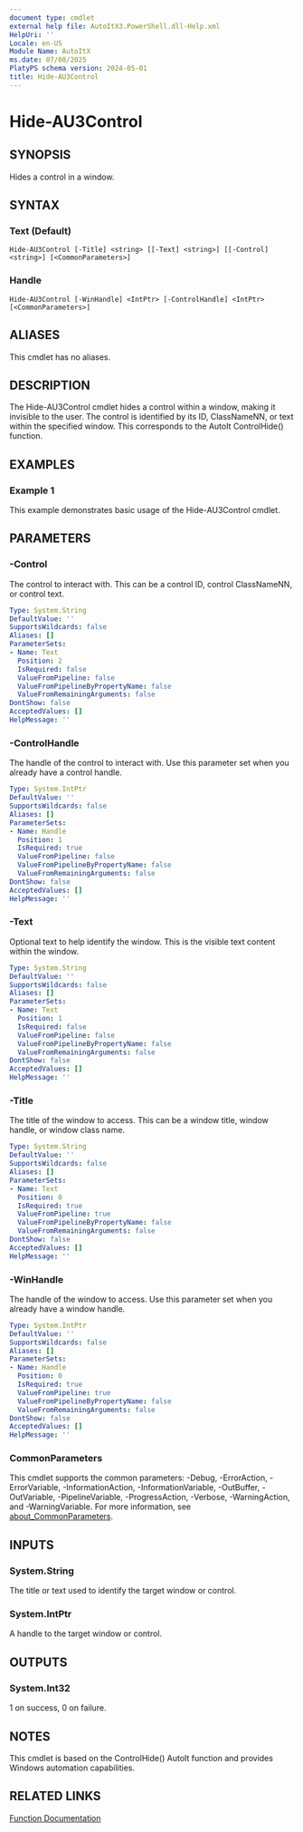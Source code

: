 ```yaml
---
document type: cmdlet
external help file: AutoItX3.PowerShell.dll-Help.xml
HelpUri: ''
Locale: en-US
Module Name: AutoItX
ms.date: 07/08/2025
PlatyPS schema version: 2024-05-01
title: Hide-AU3Control
---
```


# Hide-AU3Control

## SYNOPSIS

Hides a control in a window.

## SYNTAX

### Text (Default)

```
Hide-AU3Control [-Title] <string> [[-Text] <string>] [[-Control] <string>] [<CommonParameters>]
```

### Handle

```
Hide-AU3Control [-WinHandle] <IntPtr> [-ControlHandle] <IntPtr> [<CommonParameters>]
```

## ALIASES

This cmdlet has no aliases.

## DESCRIPTION

The Hide-AU3Control cmdlet hides a control within a window, making it invisible to the user. The control is identified by its ID, ClassNameNN, or text within the specified window. This corresponds to the AutoIt ControlHide() function.

## EXAMPLES

### Example 1

This example demonstrates basic usage of the Hide-AU3Control cmdlet.

## PARAMETERS

### -Control

The control to interact with. This can be a control ID, control ClassNameNN, or control text.

```yaml
Type: System.String
DefaultValue: ''
SupportsWildcards: false
Aliases: []
ParameterSets:
- Name: Text
  Position: 2
  IsRequired: false
  ValueFromPipeline: false
  ValueFromPipelineByPropertyName: false
  ValueFromRemainingArguments: false
DontShow: false
AcceptedValues: []
HelpMessage: ''
```

### -ControlHandle

The handle of the control to interact with. Use this parameter set when you already have a control handle.

```yaml
Type: System.IntPtr
DefaultValue: ''
SupportsWildcards: false
Aliases: []
ParameterSets:
- Name: Handle
  Position: 1
  IsRequired: true
  ValueFromPipeline: false
  ValueFromPipelineByPropertyName: false
  ValueFromRemainingArguments: false
DontShow: false
AcceptedValues: []
HelpMessage: ''
```

### -Text

Optional text to help identify the window. This is the visible text content within the window.

```yaml
Type: System.String
DefaultValue: ''
SupportsWildcards: false
Aliases: []
ParameterSets:
- Name: Text
  Position: 1
  IsRequired: false
  ValueFromPipeline: false
  ValueFromPipelineByPropertyName: false
  ValueFromRemainingArguments: false
DontShow: false
AcceptedValues: []
HelpMessage: ''
```

### -Title

The title of the window to access. This can be a window title, window handle, or window class name.

```yaml
Type: System.String
DefaultValue: ''
SupportsWildcards: false
Aliases: []
ParameterSets:
- Name: Text
  Position: 0
  IsRequired: true
  ValueFromPipeline: true
  ValueFromPipelineByPropertyName: false
  ValueFromRemainingArguments: false
DontShow: false
AcceptedValues: []
HelpMessage: ''
```

### -WinHandle

The handle of the window to access. Use this parameter set when you already have a window handle.

```yaml
Type: System.IntPtr
DefaultValue: ''
SupportsWildcards: false
Aliases: []
ParameterSets:
- Name: Handle
  Position: 0
  IsRequired: true
  ValueFromPipeline: true
  ValueFromPipelineByPropertyName: false
  ValueFromRemainingArguments: false
DontShow: false
AcceptedValues: []
HelpMessage: ''
```

### CommonParameters

This cmdlet supports the common parameters: -Debug, -ErrorAction, -ErrorVariable,
-InformationAction, -InformationVariable, -OutBuffer, -OutVariable, -PipelineVariable,
-ProgressAction, -Verbose, -WarningAction, and -WarningVariable. For more information, see
[about_CommonParameters](https://go.microsoft.com/fwlink/?LinkID=113216).

## INPUTS

### System.String

The title or text used to identify the target window or control.

### System.IntPtr

A handle to the target window or control.

## OUTPUTS

### System.Int32

1 on success, 0 on failure.

## NOTES

This cmdlet is based on the ControlHide() AutoIt function and provides Windows automation capabilities.

## RELATED LINKS

[Function Documentation](https://www.autoitscript.com/autoit3/docs/functions/ControlHide.htm)
